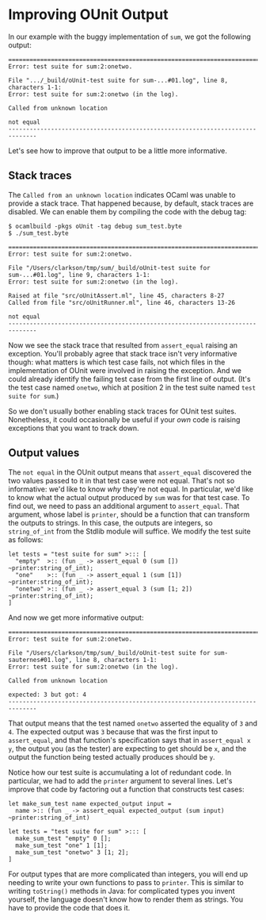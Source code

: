 # Improving OUnit Output

In our example with the buggy implementation of `sum`,
we got the following output:

```
==============================================================================
Error: test suite for sum:2:onetwo.

File ".../_build/oUnit-test suite for sum-...#01.log", line 8, characters 1-1:
Error: test suite for sum:2:onetwo (in the log).

Called from unknown location

not equal
------------------------------------------------------------------------------
```

Let's see how to improve that output to be a little more informative.

## Stack traces

The `Called from an unknown location` indicates OCaml was unable
to provide a stack trace.  That happened because, by default,
stack traces are disabled.  We can enable them by compiling
the code with the debug tag:

```
$ ocamlbuild -pkgs oUnit -tag debug sum_test.byte
$ ./sum_test.byte

==============================================================================
Error: test suite for sum:2:onetwo.

File "/Users/clarkson/tmp/sum/_build/oUnit-test suite for sum-...#01.log", line 9, characters 1-1:
Error: test suite for sum:2:onetwo (in the log).

Raised at file "src/oUnitAssert.ml", line 45, characters 8-27
Called from file "src/oUnitRunner.ml", line 46, characters 13-26

not equal
------------------------------------------------------------------------------
```

Now we see the stack trace that resulted from `assert_equal` raising an
exception.  You'll probably agree that stack trace isn't very
informative though:  what matters is which test case fails, not which
files in the implementation of OUnit were involved in raising the
exception.  And we could already identify the failing test case from the
first line of output.  (It's the test case named `onetwo`, which at
position 2 in the test suite named `test suite for sum`.)

So we don't usually bother enabling stack traces for OUnit test suites. 
Nonetheless, it could occasionally be useful if your *own* code is
raising exceptions that you want to track down.

## Output values

The `not equal` in the OUnit output means that `assert_equal` discovered
the two values passed to it in that test case were not equal.  That's
not so informative:  we'd like to know *why* they're not equal. 
In particular, we'd like to know what the actual output
produced by `sum` was for that test case.  To find out,
we need to pass an additional argument to `assert_equal`.
That argument, whose label is `printer`, should be a function
that can transform the outputs to strings.  In this case, the
outputs are integers, so `string_of_int` from the Stdlib
module will suffice.  We modify the test suite as follows:

```
let tests = "test suite for sum" >::: [
  "empty"  >:: (fun _ -> assert_equal 0 (sum []) ~printer:string_of_int);
  "one"    >:: (fun _ -> assert_equal 1 (sum [1]) ~printer:string_of_int);
  "onetwo" >:: (fun _ -> assert_equal 3 (sum [1; 2]) ~printer:string_of_int);
]
```

And now we get more informative output:
```
==============================================================================
Error: test suite for sum:2:onetwo.

File "/Users/clarkson/tmp/sum/_build/oUnit-test suite for sum-sauternes#01.log", line 8, characters 1-1:
Error: test suite for sum:2:onetwo (in the log).

Called from unknown location

expected: 3 but got: 4
------------------------------------------------------------------------------
```

That output means that the test named `onetwo` asserted the equality
of `3` and `4`.  The expected output was `3` because that was the
first input to `assert_equal`, and that function's specification
says that in `assert_equal x y`, the output you (as the tester)
are expecting to get should be `x`, and the output the function
being tested actually produces should be `y`.

Notice how our test suite is accumulating a lot of redundant code.
In particular, we had to add the `printer` argument to several
lines.  Let's improve that code by factoring out a function
that constructs test cases:

```
let make_sum_test name expected_output input =
  name >:: (fun _ -> assert_equal expected_output (sum input) ~printer:string_of_int)
  
let tests = "test suite for sum" >::: [
  make_sum_test "empty" 0 [];
  make_sum_test "one" 1 [1];
  make_sum_test "onetwo" 3 [1; 2];
]
```

For output types that are more complicated than integers, you will
end up needing to write your own functions to pass to `printer`.
This is similar to writing `toString()` methods in Java: for
complicated types you invent yourself, the language doesn't know 
how to render them as strings.  You have to provide the code
that does it.
